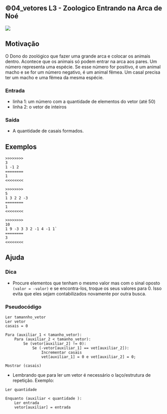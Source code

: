 ## ©04_vetores L3 - Zoologico Entrando na Arca de Noé


![](__capa.jpg)

## Motivação

O Dono do zoológico que fazer uma grande arca e colocar os animais dentro. Acontece que os animais só podem entrar na arca aos pares. Um número representa uma espécie. Se esse número for positivo, é um animal macho e se for um número negativo, é um animal fêmea. Um casal precisa ter um macho e uma fêmea da mesma espécie.

### Entrada

*   linha 1: um número com a quantidade de elementos do vetor (até 50)
*   linha 2: o vetor de inteiros

### Saída

*   A quantidade de casais formados.

## Exemplos

```
>>>>>>>>
3
1 -1 2
========
1
<<<<<<<<

>>>>>>>>
5
1 3 2 2 -3
========
1
<<<<<<<<

>>>>>>>>
10
1 9 -3 3 3 2 -1 4 -1 1`
========
3
<<<<<<<<
```

## Ajuda

### Dica
- Procure elementos que tenham o mesmo valor mas com o sinal oposto `(valor = -valor)` e se encontra-los, troque os seus valores para 0. Isso evita que eles sejam contabilizados novamente por outra busca.


### Pseudocódigo
```
Ler tamannho_vetor
Ler vetor
casais = 0

Para (auxiliar_1 < tamanho_vetor):
    Para (auxiliar_2 < tamanho_vetor):
        Se (vetor[auxiliar_2] != 0):
            Se (-vetor[auxiliar_1] == vet[auxiliar_2]):
                Incrementar casais
                vet[auxiliar_1] = 0 e vet[auxiliar_2] = 0;

Mostrar (casais)
```

- Lembrando que para ler um vetor é necessário o laço/estrutura de repetição. Exemplo:
```
Ler quantidade

Enquanto (auxiliar < quantidade ):
    Ler entrada
    vetor[auxiliar] = entrada
```
#
